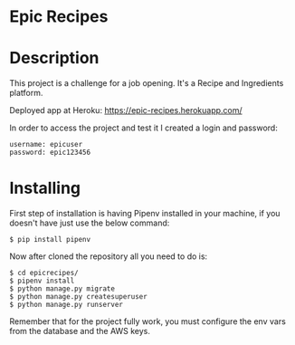 # Epic Recipes

# Description

This project is a challenge for a job opening. It's a Recipe and Ingredients platform.

Deployed app at Heroku: https://epic-recipes.herokuapp.com/

In order to access the project and test it I created a login and password:

```
username: epicuser
password: epic123456
```


# Installing

First step of installation is having Pipenv installed in your machine, if you doesn't have just use the below command:

``` $ pip install pipenv ```

Now after cloned the repository all you need to do is:

```
$ cd epicrecipes/
$ pipenv install
$ python manage.py migrate
$ python manage.py createsuperuser
$ python manage.py runserver
```

Remember that for the project fully work, you must configure the env vars from 
the database and the AWS keys.
